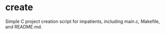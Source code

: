 # create
Simple C project creation script for impatients, including main.c, Makefile, and README.md.
